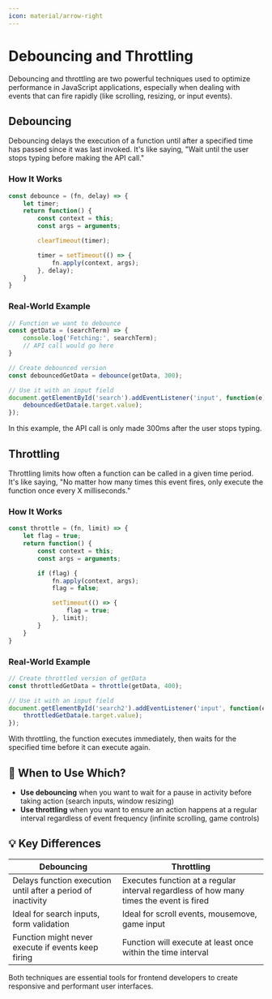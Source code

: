 ```yaml
---
icon: material/arrow-right
---
```


# Debouncing and Throttling

Debouncing and throttling are two powerful techniques used to optimize performance in JavaScript applications, especially when dealing with events that can fire rapidly (like scrolling, resizing, or input events).

## Debouncing

Debouncing delays the execution of a function until after a specified time has passed since it was last invoked. It's like saying, "Wait until the user stops typing before making the API call."

### How It Works

```javascript linenums="1" title="debounce.js"
const debounce = (fn, delay) => {
    let timer;
    return function() {
        const context = this;
        const args = arguments;

        clearTimeout(timer);

        timer = setTimeout(() => {
            fn.apply(context, args);
        }, delay);
    }
}
```

### Real-World Example

```javascript linenums="1" title="debounce-example.js"
// Function we want to debounce
const getData = (searchTerm) => {
    console.log('Fetching:', searchTerm);
    // API call would go here
}

// Create debounced version
const debouncedGetData = debounce(getData, 300);

// Use it with an input field
document.getElementById('search').addEventListener('input', function(e) {
    debouncedGetData(e.target.value);
});
```

In this example, the API call is only made 300ms after the user stops typing.

## Throttling

Throttling limits how often a function can be called in a given time period. It's like saying, "No matter how many times this event fires, only execute the function once every X milliseconds."

### How It Works

```javascript linenums="1" title="throttle.js"
const throttle = (fn, limit) => {
    let flag = true;
    return function() {
        const context = this;
        const args = arguments;

        if (flag) {
            fn.apply(context, args);
            flag = false;

            setTimeout(() => {
                flag = true;
            }, limit);
        }
    }
}
```

### Real-World Example

```javascript linenums="1" title="throttle-example.js"
// Create throttled version of getData
const throttledGetData = throttle(getData, 400);

// Use it with an input field
document.getElementById('search2').addEventListener('input', function(e) {
    throttledGetData(e.target.value);
});
```

With throttling, the function executes immediately, then waits for the specified time before it can execute again.

## :thinking: When to Use Which?

- **Use debouncing** when you want to wait for a pause in activity before taking action (search inputs, window resizing)
- **Use throttling** when you want to ensure an action happens at a regular interval regardless of event frequency (infinite scrolling, game controls)

## :bulb: Key Differences

| Debouncing | Throttling |
|------------|------------|
| Delays function execution until after a period of inactivity | Executes function at a regular interval regardless of how many times the event is fired |
| Ideal for search inputs, form validation | Ideal for scroll events, mousemove, game input |
| Function might never execute if events keep firing | Function will execute at least once within the time interval |

Both techniques are essential tools for frontend developers to create responsive and performant user interfaces.